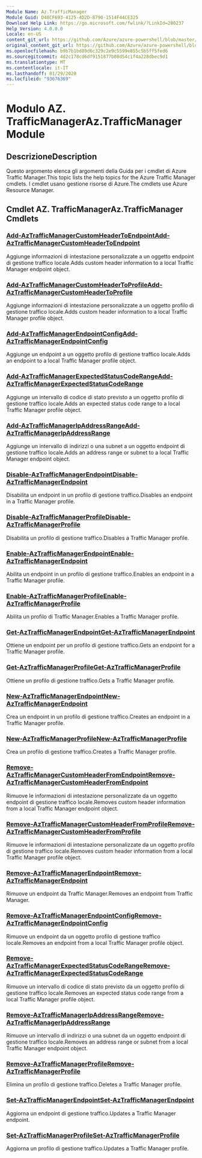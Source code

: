 ```yaml
---
Module Name: Az.TrafficManager
Module Guid: D48CF693-4125-4D2D-8790-1514F44CE325
Download Help Link: https://go.microsoft.com/fwlink/?LinkId=280237
Help Version: 4.0.0.0
Locale: en-US
content_git_url: https://github.com/Azure/azure-powershell/blob/master/src/TrafficManager/TrafficManager/help/Az.TrafficManager.md
original_content_git_url: https://github.com/Azure/azure-powershell/blob/master/src/TrafficManager/TrafficManager/help/Az.TrafficManager.md
ms.openlocfilehash: b9b7b1bd89d6c329c2e9c5599e855c5b5ff5fed6
ms.sourcegitcommit: 4d2c178cd6df9151877b08d54c1f4a228dbec9d1
ms.translationtype: MT
ms.contentlocale: it-IT
ms.lasthandoff: 01/29/2020
ms.locfileid: "93676369"
---
```

# <span data-ttu-id="d5de6-101">Modulo AZ. TrafficManager</span><span class="sxs-lookup"><span data-stu-id="d5de6-101">Az.TrafficManager Module</span></span>
## <span data-ttu-id="d5de6-102">Descrizione</span><span class="sxs-lookup"><span data-stu-id="d5de6-102">Description</span></span>
<span data-ttu-id="d5de6-103">Questo argomento elenca gli argomenti della Guida per i cmdlet di Azure Traffic Manager.</span><span class="sxs-lookup"><span data-stu-id="d5de6-103">This topic lists the help topics for the Azure Traffic Manager cmdlets.</span></span> <span data-ttu-id="d5de6-104">I cmdlet usano gestione risorse di Azure.</span><span class="sxs-lookup"><span data-stu-id="d5de6-104">The cmdlets use Azure Resource Manager.</span></span>

## <span data-ttu-id="d5de6-105">Cmdlet AZ. TrafficManager</span><span class="sxs-lookup"><span data-stu-id="d5de6-105">Az.TrafficManager Cmdlets</span></span>
### [<span data-ttu-id="d5de6-106">Add-AzTrafficManagerCustomHeaderToEndpoint</span><span class="sxs-lookup"><span data-stu-id="d5de6-106">Add-AzTrafficManagerCustomHeaderToEndpoint</span></span>](Add-AzTrafficManagerCustomHeaderToEndpoint.md)
<span data-ttu-id="d5de6-107">Aggiunge informazioni di intestazione personalizzate a un oggetto endpoint di gestione traffico locale.</span><span class="sxs-lookup"><span data-stu-id="d5de6-107">Adds custom header information to a local Traffic Manager endpoint object.</span></span>

### [<span data-ttu-id="d5de6-108">Add-AzTrafficManagerCustomHeaderToProfile</span><span class="sxs-lookup"><span data-stu-id="d5de6-108">Add-AzTrafficManagerCustomHeaderToProfile</span></span>](Add-AzTrafficManagerCustomHeaderToProfile.md)
<span data-ttu-id="d5de6-109">Aggiunge informazioni di intestazione personalizzate a un oggetto profilo di gestione traffico locale.</span><span class="sxs-lookup"><span data-stu-id="d5de6-109">Adds custom header information to a local Traffic Manager profile object.</span></span>

### [<span data-ttu-id="d5de6-110">Add-AzTrafficManagerEndpointConfig</span><span class="sxs-lookup"><span data-stu-id="d5de6-110">Add-AzTrafficManagerEndpointConfig</span></span>](Add-AzTrafficManagerEndpointConfig.md)
<span data-ttu-id="d5de6-111">Aggiunge un endpoint a un oggetto profilo di gestione traffico locale.</span><span class="sxs-lookup"><span data-stu-id="d5de6-111">Adds an endpoint to a local Traffic Manager profile object.</span></span>

### [<span data-ttu-id="d5de6-112">Add-AzTrafficManagerExpectedStatusCodeRange</span><span class="sxs-lookup"><span data-stu-id="d5de6-112">Add-AzTrafficManagerExpectedStatusCodeRange</span></span>](Add-AzTrafficManagerExpectedStatusCodeRange.md)
<span data-ttu-id="d5de6-113">Aggiunge un intervallo di codice di stato previsto a un oggetto profilo di gestione traffico locale.</span><span class="sxs-lookup"><span data-stu-id="d5de6-113">Adds an expected status code range to a local Traffic Manager profile object.</span></span>

### [<span data-ttu-id="d5de6-114">Add-AzTrafficManagerIpAddressRange</span><span class="sxs-lookup"><span data-stu-id="d5de6-114">Add-AzTrafficManagerIpAddressRange</span></span>](Add-AzTrafficManagerIpAddressRange.md)
<span data-ttu-id="d5de6-115">Aggiunge un intervallo di indirizzi o una subnet a un oggetto endpoint di gestione traffico locale.</span><span class="sxs-lookup"><span data-stu-id="d5de6-115">Adds an address range or subnet to a local Traffic Manager endpoint object.</span></span>

### [<span data-ttu-id="d5de6-116">Disable-AzTrafficManagerEndpoint</span><span class="sxs-lookup"><span data-stu-id="d5de6-116">Disable-AzTrafficManagerEndpoint</span></span>](Disable-AzTrafficManagerEndpoint.md)
<span data-ttu-id="d5de6-117">Disabilita un endpoint in un profilo di gestione traffico.</span><span class="sxs-lookup"><span data-stu-id="d5de6-117">Disables an endpoint in a Traffic Manager profile.</span></span>

### [<span data-ttu-id="d5de6-118">Disable-AzTrafficManagerProfile</span><span class="sxs-lookup"><span data-stu-id="d5de6-118">Disable-AzTrafficManagerProfile</span></span>](Disable-AzTrafficManagerProfile.md)
<span data-ttu-id="d5de6-119">Disabilita un profilo di gestione traffico.</span><span class="sxs-lookup"><span data-stu-id="d5de6-119">Disables a Traffic Manager profile.</span></span>

### [<span data-ttu-id="d5de6-120">Enable-AzTrafficManagerEndpoint</span><span class="sxs-lookup"><span data-stu-id="d5de6-120">Enable-AzTrafficManagerEndpoint</span></span>](Enable-AzTrafficManagerEndpoint.md)
<span data-ttu-id="d5de6-121">Abilita un endpoint in un profilo di gestione traffico.</span><span class="sxs-lookup"><span data-stu-id="d5de6-121">Enables an endpoint in a Traffic Manager profile.</span></span>

### [<span data-ttu-id="d5de6-122">Enable-AzTrafficManagerProfile</span><span class="sxs-lookup"><span data-stu-id="d5de6-122">Enable-AzTrafficManagerProfile</span></span>](Enable-AzTrafficManagerProfile.md)
<span data-ttu-id="d5de6-123">Abilita un profilo di Traffic Manager.</span><span class="sxs-lookup"><span data-stu-id="d5de6-123">Enables a Traffic Manager profile.</span></span>

### [<span data-ttu-id="d5de6-124">Get-AzTrafficManagerEndpoint</span><span class="sxs-lookup"><span data-stu-id="d5de6-124">Get-AzTrafficManagerEndpoint</span></span>](Get-AzTrafficManagerEndpoint.md)
<span data-ttu-id="d5de6-125">Ottiene un endpoint per un profilo di gestione traffico.</span><span class="sxs-lookup"><span data-stu-id="d5de6-125">Gets an endpoint for a Traffic Manager profile.</span></span>

### [<span data-ttu-id="d5de6-126">Get-AzTrafficManagerProfile</span><span class="sxs-lookup"><span data-stu-id="d5de6-126">Get-AzTrafficManagerProfile</span></span>](Get-AzTrafficManagerProfile.md)
<span data-ttu-id="d5de6-127">Ottiene un profilo di gestione traffico.</span><span class="sxs-lookup"><span data-stu-id="d5de6-127">Gets a Traffic Manager profile.</span></span>

### [<span data-ttu-id="d5de6-128">New-AzTrafficManagerEndpoint</span><span class="sxs-lookup"><span data-stu-id="d5de6-128">New-AzTrafficManagerEndpoint</span></span>](New-AzTrafficManagerEndpoint.md)
<span data-ttu-id="d5de6-129">Crea un endpoint in un profilo di gestione traffico.</span><span class="sxs-lookup"><span data-stu-id="d5de6-129">Creates an endpoint in a Traffic Manager profile.</span></span>

### [<span data-ttu-id="d5de6-130">New-AzTrafficManagerProfile</span><span class="sxs-lookup"><span data-stu-id="d5de6-130">New-AzTrafficManagerProfile</span></span>](New-AzTrafficManagerProfile.md)
<span data-ttu-id="d5de6-131">Crea un profilo di gestione traffico.</span><span class="sxs-lookup"><span data-stu-id="d5de6-131">Creates a Traffic Manager profile.</span></span>

### [<span data-ttu-id="d5de6-132">Remove-AzTrafficManagerCustomHeaderFromEndpoint</span><span class="sxs-lookup"><span data-stu-id="d5de6-132">Remove-AzTrafficManagerCustomHeaderFromEndpoint</span></span>](Remove-AzTrafficManagerCustomHeaderFromEndpoint.md)
<span data-ttu-id="d5de6-133">Rimuove le informazioni di intestazione personalizzate da un oggetto endpoint di gestione traffico locale.</span><span class="sxs-lookup"><span data-stu-id="d5de6-133">Removes custom header information from a local Traffic Manager endpoint object.</span></span>

### [<span data-ttu-id="d5de6-134">Remove-AzTrafficManagerCustomHeaderFromProfile</span><span class="sxs-lookup"><span data-stu-id="d5de6-134">Remove-AzTrafficManagerCustomHeaderFromProfile</span></span>](Remove-AzTrafficManagerCustomHeaderFromProfile.md)
<span data-ttu-id="d5de6-135">Rimuove le informazioni di intestazione personalizzate da un oggetto profilo di gestione traffico locale.</span><span class="sxs-lookup"><span data-stu-id="d5de6-135">Removes custom header information from a local Traffic Manager profile object.</span></span>

### [<span data-ttu-id="d5de6-136">Remove-AzTrafficManagerEndpoint</span><span class="sxs-lookup"><span data-stu-id="d5de6-136">Remove-AzTrafficManagerEndpoint</span></span>](Remove-AzTrafficManagerEndpoint.md)
<span data-ttu-id="d5de6-137">Rimuove un endpoint da Traffic Manager.</span><span class="sxs-lookup"><span data-stu-id="d5de6-137">Removes an endpoint from Traffic Manager.</span></span>

### [<span data-ttu-id="d5de6-138">Remove-AzTrafficManagerEndpointConfig</span><span class="sxs-lookup"><span data-stu-id="d5de6-138">Remove-AzTrafficManagerEndpointConfig</span></span>](Remove-AzTrafficManagerEndpointConfig.md)
<span data-ttu-id="d5de6-139">Rimuove un endpoint da un oggetto profilo di gestione traffico locale.</span><span class="sxs-lookup"><span data-stu-id="d5de6-139">Removes an endpoint from a local Traffic Manager profile object.</span></span>

### [<span data-ttu-id="d5de6-140">Remove-AzTrafficManagerExpectedStatusCodeRange</span><span class="sxs-lookup"><span data-stu-id="d5de6-140">Remove-AzTrafficManagerExpectedStatusCodeRange</span></span>](Remove-AzTrafficManagerExpectedStatusCodeRange.md)
<span data-ttu-id="d5de6-141">Rimuove un intervallo di codice di stato previsto da un oggetto profilo di gestione traffico locale.</span><span class="sxs-lookup"><span data-stu-id="d5de6-141">Removes an expected status code range from a local Traffic Manager profile object.</span></span>

### [<span data-ttu-id="d5de6-142">Remove-AzTrafficManagerIpAddressRange</span><span class="sxs-lookup"><span data-stu-id="d5de6-142">Remove-AzTrafficManagerIpAddressRange</span></span>](Remove-AzTrafficManagerIpAddressRange.md)
<span data-ttu-id="d5de6-143">Rimuove un intervallo di indirizzi o una subnet da un oggetto endpoint di gestione traffico locale.</span><span class="sxs-lookup"><span data-stu-id="d5de6-143">Removes an address range or subnet from a local Traffic Manager endpoint object.</span></span>

### [<span data-ttu-id="d5de6-144">Remove-AzTrafficManagerProfile</span><span class="sxs-lookup"><span data-stu-id="d5de6-144">Remove-AzTrafficManagerProfile</span></span>](Remove-AzTrafficManagerProfile.md)
<span data-ttu-id="d5de6-145">Elimina un profilo di gestione traffico.</span><span class="sxs-lookup"><span data-stu-id="d5de6-145">Deletes a Traffic Manager profile.</span></span>

### [<span data-ttu-id="d5de6-146">Set-AzTrafficManagerEndpoint</span><span class="sxs-lookup"><span data-stu-id="d5de6-146">Set-AzTrafficManagerEndpoint</span></span>](Set-AzTrafficManagerEndpoint.md)
<span data-ttu-id="d5de6-147">Aggiorna un endpoint di gestione traffico.</span><span class="sxs-lookup"><span data-stu-id="d5de6-147">Updates a Traffic Manager endpoint.</span></span>

### [<span data-ttu-id="d5de6-148">Set-AzTrafficManagerProfile</span><span class="sxs-lookup"><span data-stu-id="d5de6-148">Set-AzTrafficManagerProfile</span></span>](Set-AzTrafficManagerProfile.md)
<span data-ttu-id="d5de6-149">Aggiorna un profilo di gestione traffico.</span><span class="sxs-lookup"><span data-stu-id="d5de6-149">Updates a Traffic Manager profile.</span></span>

